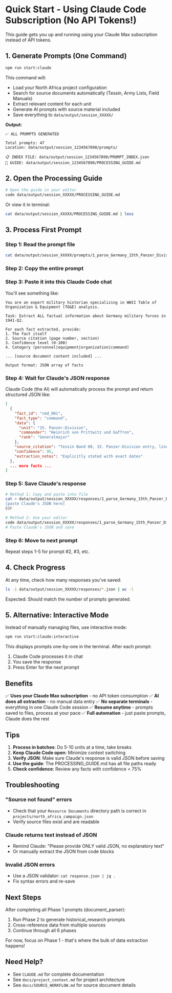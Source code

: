 # Quick Start - Using Claude Code Subscription (No API Tokens!)

This guide gets you up and running using your Claude Max subscription instead of API tokens.

## 1. Generate Prompts (One Command)

```bash
npm run start:claude
```

This command will:
- Load your North Africa project configuration
- Search for source documents automatically (Tessin, Army Lists, Field Manuals)
- Extract relevant content for each unit
- Generate AI prompts with source material included
- Save everything to `data/output/session_XXXXX/`

**Output:**
```
✅ ALL PROMPTS GENERATED

Total prompts: 47
Location: data/output/session_1234567890/prompts/

📋 INDEX FILE: data/output/session_1234567890/PROMPT_INDEX.json
📖 GUIDE: data/output/session_1234567890/PROCESSING_GUIDE.md
```

## 2. Open the Processing Guide

```bash
# Open the guide in your editor
code data/output/session_XXXXX/PROCESSING_GUIDE.md
```

Or view it in terminal:
```bash
cat data/output/session_XXXXX/PROCESSING_GUIDE.md | less
```

## 3. Process First Prompt

### Step 1: Read the prompt file
```bash
cat data/output/session_XXXXX/prompts/1_parse_Germany_15th_Panzer_Division_prompt.txt
```

### Step 2: Copy the entire prompt

### Step 3: Paste it into this Claude Code chat

You'll see something like:
```
You are an expert military historian specializing in WWII Table of Organization & Equipment (TO&E) analysis.

Task: Extract ALL factual information about Germany military forces in 1941-Q2.

For each fact extracted, provide:
1. The fact itself
2. Source citation (page number, section)
3. Confidence level (0-100)
4. Category (personnel|equipment|organization|command)

... [source document content included] ...

Output format: JSON array of facts
```

### Step 4: Wait for Claude's JSON response

Claude Code (the AI) will automatically process the prompt and return structured JSON like:
```json
[
  {
    "fact_id": "cmd_001",
    "fact_type": "command",
    "data": {
      "unit": "15. Panzer-Division",
      "commander": "Heinrich von Prittwitz und Gaffron",
      "rank": "Generalmajor"
    },
    "source_citation": "Tessin Band 08, 15. Panzer-Division entry, lines 1250-1350",
    "confidence": 95,
    "extraction_notes": "Explicitly stated with exact dates"
  },
  ... more facts ...
]
```

### Step 5: Save Claude's response

```bash
# Method 1: Copy and paste into file
cat > data/output/session_XXXXX/responses/1_parse_Germany_15th_Panzer_Division_response.json <<'EOF'
[paste Claude's JSON here]
EOF

# Method 2: Use your editor
code data/output/session_XXXXX/responses/1_parse_Germany_15th_Panzer_Division_response.json
# Paste Claude's JSON and save
```

### Step 6: Move to next prompt

Repeat steps 1-5 for prompt #2, #3, etc.

## 4. Check Progress

At any time, check how many responses you've saved:

```bash
ls -1 data/output/session_XXXXX/responses/*.json | wc -l
```

Expected: Should match the number of prompts generated.

## 5. Alternative: Interactive Mode

Instead of manually managing files, use interactive mode:

```bash
npm run start:claude:interactive
```

This displays prompts one-by-one in the terminal. After each prompt:
1. Claude Code processes it in chat
2. You save the response
3. Press Enter for the next prompt

## Benefits

✅ **Uses your Claude Max subscription** - no API token consumption
✅ **AI does all extraction** - no manual data entry
✅ **No separate terminals** - everything in one Claude Code session
✅ **Resume anytime** - prompts saved to files, process at your pace
✅ **Full automation** - just paste prompts, Claude does the rest

## Tips

1. **Process in batches**: Do 5-10 units at a time, take breaks
2. **Keep Claude Code open**: Minimize context switching
3. **Verify JSON**: Make sure Claude's response is valid JSON before saving
4. **Use the guide**: The PROCESSING_GUIDE.md has all file paths ready
5. **Check confidence**: Review any facts with confidence < 75%

## Troubleshooting

### "Source not found" errors
- Check that your `Resource Documents` directory path is correct in `projects/north_africa_campaign.json`
- Verify source files exist and are readable

### Claude returns text instead of JSON
- Remind Claude: "Please provide ONLY valid JSON, no explanatory text"
- Or manually extract the JSON from code blocks

### Invalid JSON errors
- Use a JSON validator: `cat response.json | jq .`
- Fix syntax errors and re-save

## Next Steps

After completing all Phase 1 prompts (document_parser):
1. Run Phase 2 to generate historical_research prompts
2. Cross-reference data from multiple sources
3. Continue through all 6 phases

For now, focus on Phase 1 - that's where the bulk of data extraction happens!

## Need Help?

- See `CLAUDE.md` for complete documentation
- See `docs/project_context.md` for project architecture
- See `docs/SOURCE_WORKFLOW.md` for source document details
